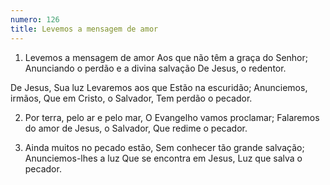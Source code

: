 ```yaml
---
numero: 126
title: Levemos a mensagem de amor
---
```

1. Levemos a mensagem de amor
Aos que não têm a graça do Senhor;
Anunciando o perdão e a divina salvação
De Jesus, o redentor.

De Jesus, Sua luz
Levaremos aos que
Estão na escuridão;
Anunciemos, irmãos,
Que em Cristo, o Salvador,
Tem perdão o pecador.

2. Por terra, pelo ar e pelo mar,
O Evangelho vamos proclamar;
Falaremos do amor de Jesus, o Salvador,
Que redime o pecador.

3. Ainda muitos no pecado estão,
Sem conhecer tão grande salvação;
Anunciemos-lhes a luz
Que se encontra em Jesus,
Luz que salva o pecador.
